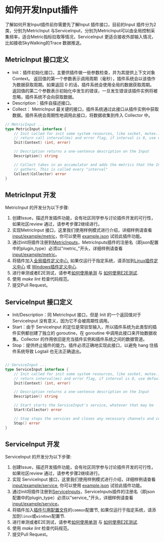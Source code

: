 # 如何开发Input插件

了解如何开发Input插件前你需要先了解Input 插件接口，目前的Input 插件分为2类，分别为MetricInput 与ServiceInput，分别为MetricInput可以由全局控制采集频率，适合Metric指标拉取等情况，ServiceInput 更适合接收外部输入情况，比如接收SkyWalking的Trace 数据推送。

## MetricInput 接口定义

- Init：插件初始化接口，主要供插件做一些参数检查，并为其提供上下文对象 Context。
返回值的第一个参数表示调用周期（毫秒），插件系统会以该值作为数据获取周期。如果返回 0 的话，插件系统会使用全局的数据获取周期。
返回值的第二个参数表示初始化中发生的错误，一旦发生错误该插件实例将被忽略，插件系统不会向获取数据。
- Description：插件自描述接口。
- Collect： MetricInput 最关键的接口，插件系统通过此接口从插件实例中获取数据。插件系统会周期性地调用此接口，将数据收集到传入 Collector 中。

```go
// MetricInput ...
type MetricInput interface {
    // Init called for init some system resources, like socket, mutex...
    // return call interval(ms) and error flag, if interval is 0, use default interval
    Init(Context) (int, error)

    // Description returns a one-sentence description on the Input
    Description() string

    // Collect takes in an accumulator and adds the metrics that the Input
    // gathers. This is called every "interval"
    Collect(Collector) error
}
```

## MetricInput 开发

MetricInput 的开发分为以下步骤:

1. 创建Issue，描述开发插件功能，会有社区同学参与讨论插件开发的可行性，如果社区review 通过，请参考步骤2继续进行。
2. 实现MetricInput 接口，这里我们使用样例模式进行介绍，详细样例请查看[input/example/metric](https://github.com/alibaba/loongcollector/blob/main/plugins/input/example/metric_example.go)，你可以使用 [example.json](https://github.com/alibaba/loongcollector/blob/main/plugins/input/example/metric_example_input.json) 试验此插件功能。
3. 通过init将插件注册到[MetricInputs](https://github.com/alibaba/loongcollector/blob/main/plugin.go)，MetricInputs插件的注册名（即json配置中的plugin_type）必须以"metric_"开头，详细样例请查看[input/example/metric](https://github.com/alibaba/loongcollector/blob/main/plugins/input/example/metric_example.go)。
4. 将插件加入[全局插件定义中心](https://github.com/alibaba/loongcollector/blob/main/plugins/all/all.go), 如果仅运行于指定系统，请添加到[Linux插件定义中心](https://github.com/alibaba/loongcollector/blob/main/plugins/all/all_linux.go) 或 [Windows插件定义中心](https://github.com/alibaba/loongcollector/blob/main/plugins/all/all_windows.go).
5. 进行单测或者E2E测试，请参考[如何使用单测](../../test/unit-test.md) 与 [如何使用E2E测试](../../test/e2e-test.md).
6. 使用 *make lint* 检查代码规范。
7. 提交Pull Request。

## ServiceInput 接口定义

- Init/Description：同 MetricInput 接口，但是 Init 的一个返回值对于 ServiceInput 没有意义，因为它不会被周期性调用。
- Start：由于 ServiceInput 的定位是常驻型输入，所以插件系统为此类型的插件实例都创建了独立的 goroutine，在 goroutine 中调用此接口来开始数据收集。Collector 的作用依旧是充当插件实例和插件系统之间的数据管道。
- Stop：提供终止插件的能力。插件必须正确地实现此接口，以避免 hang 住插件系统导致 Logtail 也无法正确退出。

```go

// ServiceInput ...
type ServiceInput interface {
    // Init called for init some system resources, like socket, mutex...
    // return interval(ms) and error flag, if interval is 0, use default interval
    Init(Context) (int, error)

    // Description returns a one-sentence description on the Input
    Description() string

    // Start starts the ServiceInput's service, whatever that may be
    Start(Collector) error

    // Stop stops the services and closes any necessary channels and connections
    Stop() error
}
```

## ServiceInput 开发

ServiceInput 的开发分为以下步骤:

1. 创建Issue，描述开发插件功能，会有社区同学参与讨论插件开发的可行性，如果社区review 通过，请参考步骤2继续进行。
2. 实现 ServiceInput 接口，这里我们使用样例模式进行介绍，详细样例请查看[input/example/service](https://github.com/alibaba/loongcollector/blob/main/plugins/input/example/service_example.go), 你可以使用 [example.json](https://github.com/alibaba/loongcollector/blob/main/plugins/input/example/service_example_input.json) 试验此插件功能。
3. 通过init将插件注册到[ServiceInputs](https://github.com/alibaba/loongcollector/blob/main/plugin.go)，ServiceInputs插件的注册名（即json配置中的plugin_type）必须以"service_"开头，详细样例请查看[input/example/service](https://github.com/alibaba/loongcollector/blob/main/plugins/input/example/service_example.go)。
4. 将插件加入[插件引用配置文件](https://github.com/alibaba/loongcollector/blob/main/plugins.yml)的`common`配置节, 如果仅运行于指定系统，请添加到`linux`或`windows`配置节.
5. 进行单测或者E2E测试，请参考[如何使用单测](../../test/unit-test.md) 与 [如何使用E2E测试](../../test/e2e-test.md).
6. 使用 *make lint* 检查代码规范。
7. 提交Pull Request。
